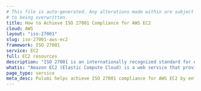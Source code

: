 ```yaml
---
# This file is auto-generated. Any alterations made within are subject
# to being overwritten.
title: How to Achieve ISO 27001 Compliance for AWS EC2
cloud: AWS
layout: "iso-27001"
slug: iso-27001-aws-ec2
framework: ISO 27001
service: EC2
full: EC2 resources
description: "ISO 27001 is an internationally recognized standard for establishing, implementing, maintaining, and continually improving an information security management system (ISMS). It helps organizations protect sensitive data by providing a risk-based approach, ensuring that security measures are proportionate to the risks faced. ISO 27001 is based around the following 3 pillars: confidentiality, integrity, and availability. By achieving ISO 27001 certification, organizations demonstrate their commitment to robust information security practices and regulatory compliance."
whatis: "Amazon EC2 (Elastic Compute Cloud) is a web service that provides scalable computing capacity in the cloud, allowing users to run virtual servers on-demand. It offers server instances, storage, and networking options to tailor the infrastructure to specific application needs."
page_type: service
meta_desc: Pulumi helps achieve ISO 27001 compliance for AWS EC2 by enforcing security, cost, and compliance requirements. Speak with an expert to get started.
---
```


